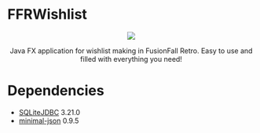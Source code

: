 # FFRWishlist
<p align="center">
  <img src="https://s6.postimg.cc/m71urhksx/FFRWishlist-1.1.png" />
</p>
<p align="center">
  Java FX application for wishlist making in FusionFall Retro. Easy to use and filled with everything you need!
</p>

# Dependencies
* [SQLiteJDBC](https://bitbucket.org/xerial/sqlite-jdbc) 3.21.0
* [minimal-json](https://github.com/ralfstx/minimal-json) 0.9.5
